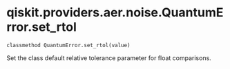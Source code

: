 # qiskit.providers.aer.noise.QuantumError.set\_rtol

`classmethod QuantumError.set_rtol(value)`

Set the class default relative tolerance parameter for float comparisons.
